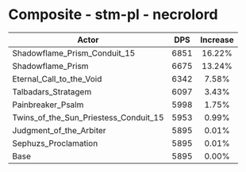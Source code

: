 # Composite - stm-pl - necrolord
| Actor | DPS | Increase |
|---|:---:|:---:|
|Shadowflame_Prism_Conduit_15|6851|16.22%|
|Shadowflame_Prism|6675|13.24%|
|Eternal_Call_to_the_Void|6342|7.58%|
|Talbadars_Stratagem|6097|3.43%|
|Painbreaker_Psalm|5998|1.75%|
|Twins_of_the_Sun_Priestess_Conduit_15|5953|0.99%|
|Judgment_of_the_Arbiter|5895|0.01%|
|Sephuzs_Proclamation|5895|0.01%|
|Base|5895|0.00%|
